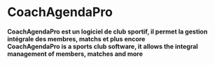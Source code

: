 # CoachAgendaPro
**CoachAgendaPro est un logiciel de club sportif, il permet la gestion intégrale des membres, matchs et plus encore**  
**CoachAgendaPro is a sports club software, it allows the integral management of members, matches and more**
